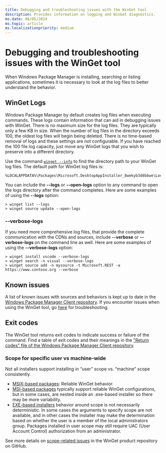 ```yaml
---
title: Debugging and troubleshooting issues with the WinGet tool
description: Provides information on logging and WinGet diagnostics.
ms.date: 08/05/2024
ms.topic: article
ms.localizationpriority: medium
---
```


# Debugging and troubleshooting issues with the WinGet tool

When Windows Package Manager is installing, searching or listing applications, sometimes it is necessary to look at the log files to better understand the behavior.

## WinGet Logs

Windows Package Manager by default creates log files when executing commands. These logs contain information that can aid in debugging issues with WinGet. There is no maximum size for the log files. They are typically only a few KB in size. When the number of log files in the directory exceeds 100, the oldest log files will begin being deleted. There is no time-based removal of logs and these settings are not configurable. If you have reached the 100 file log capacity, just move any WinGet logs that you wish to preserve into a different directory.

Use the command [`winget --info`](./info.md) to find the directory path to your WinGet log files. The default path for WinGet log files is:

```CMD
%LOCALAPPDATA%\Packages\Microsoft.DesktopAppInstaller_8wekyb3d8bbwe\LocalState\DiagOutputDir
```

You can include the **--logs** or **--open-logs** option to any command to open the logs directory after the command completes. Here are some examples of using the **--logs** option:

```CMD
> winget list --logs
> winget source update --open-logs
```

### --verbose-logs

If you need more comprehensive log files, that provide the complete communication with the CDNs and sources, include **--verbose** or **--verbose-logs** on the command line as well.  Here are some examples of using the **--verbose-logs** option:

```CMD
> winget install vscode --verbose-logs
> winget search -n visual --verbose-logs
> winget source add -n mysource -t Microsoft.REST -a https://www.contoso.org --verbose
```

## Known issues

A list of known issues with sources and behaviors is kept up to date in the [Windows Package Manager Client repository](https://www.github.com/microsoft/winget-cli).  If you encounter issues when using the WinGet tool, go [here](https://github.com/microsoft/winget-cli/tree/master/doc/troubleshooting) for troubleshooting.

## Exit codes

The WinGet tool returns exit codes to indicate success or failure of the command.  Find a table of exit codes and their meanings in the ["Return codes" file of the Windows Package Manager Client repository](https://github.com/microsoft/winget-cli/blob/master/doc/windows/package-manager/winget/returnCodes.md).

### Scope for specific user vs machine-wide

Not all installers support installing in “user” scope vs. “machine” scope consistently.

- [MSIX-based packages](/windows/msix/overview): Reliable WinGet behavior.
- [MSI-based packages](/windows/win32/msi/installation-package) typically support reliable WinGet configurations, but in some cases, are nested inside an .exe-based installer so there may be more variability.
- [EXE-based installers](https://stackoverflow.com/questions/3886455/whats-the-difference-between-an-exe-and-a-msi-installer) behavior around scope is not necessarily deterministic. In some cases the arguments to specify scope are not available, and in other cases the installer may make the determination based on whether the user is a member of the local administrators group. Packages installed in user scope may still require UAC (User Account Control) authorization from an administrator.

See more details on [scope-related issues](https://github.com/microsoft/winget-cli/issues?q=is%3Aissue+is%3Aopen+label%3Aarea-scope) in the WinGet product repository on GitHub.
